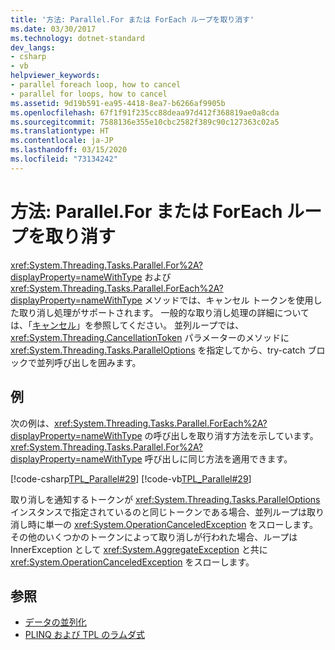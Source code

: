 ```yaml
---
title: '方法: Parallel.For または ForEach ループを取り消す'
ms.date: 03/30/2017
ms.technology: dotnet-standard
dev_langs:
- csharp
- vb
helpviewer_keywords:
- parallel foreach loop, how to cancel
- parallel for loops, how to cancel
ms.assetid: 9d19b591-ea95-4418-8ea7-b6266af9905b
ms.openlocfilehash: 67f1f91f235cc88deaa97d412f368819ae0a8cda
ms.sourcegitcommit: 7588136e355e10cbc2582f389c90c127363c02a5
ms.translationtype: HT
ms.contentlocale: ja-JP
ms.lasthandoff: 03/15/2020
ms.locfileid: "73134242"
---
```

# <a name="how-to-cancel-a-parallelfor-or-foreach-loop"></a>方法: Parallel.For または ForEach ループを取り消す
<xref:System.Threading.Tasks.Parallel.For%2A?displayProperty=nameWithType> および <xref:System.Threading.Tasks.Parallel.ForEach%2A?displayProperty=nameWithType> メソッドでは、キャンセル トークンを使用した取り消し処理がサポートされます。 一般的な取り消し処理の詳細については、「[キャンセル](../../../docs/standard/threading/cancellation-in-managed-threads.md)」を参照してください。 並列ループでは、<xref:System.Threading.CancellationToken> パラメーターのメソッドに <xref:System.Threading.Tasks.ParallelOptions> を指定してから、try-catch ブロックで並列呼び出しを囲みます。  
  
## <a name="example"></a>例  
 次の例は、<xref:System.Threading.Tasks.Parallel.ForEach%2A?displayProperty=nameWithType> の呼び出しを取り消す方法を示しています。 <xref:System.Threading.Tasks.Parallel.For%2A?displayProperty=nameWithType> 呼び出しに同じ方法を適用できます。  
  
 [!code-csharp[TPL_Parallel#29](../../../samples/snippets/csharp/VS_Snippets_Misc/tpl_parallel/cs/parallel_cancel.cs#29)]
 [!code-vb[TPL_Parallel#29](../../../samples/snippets/visualbasic/VS_Snippets_Misc/tpl_parallel/vb/cancelloop.vb#29)]  
  
 取り消しを通知するトークンが <xref:System.Threading.Tasks.ParallelOptions> インスタンスで指定されているのと同じトークンである場合、並列ループは取り消し時に単一の <xref:System.OperationCanceledException> をスローします。 その他のいくつかのトークンによって取り消しが行われた場合、ループは InnerException として <xref:System.AggregateException> と共に <xref:System.OperationCanceledException> をスローします。  
  
## <a name="see-also"></a>参照

- [データの並列化](../../../docs/standard/parallel-programming/data-parallelism-task-parallel-library.md)
- [PLINQ および TPL のラムダ式](../../../docs/standard/parallel-programming/lambda-expressions-in-plinq-and-tpl.md)
